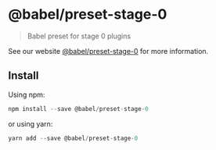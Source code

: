 # @babel/preset-stage-0

> Babel preset for stage 0 plugins

See our website [@babel/preset-stage-0](https://new.babeljs.io/docs/en/next/babel-preset-stage-0.html) for more information.

## Install

Using npm:

```js
npm install --save @babel/preset-stage-0
```

or using yarn:

```js
yarn add --save @babel/preset-stage-0
```
